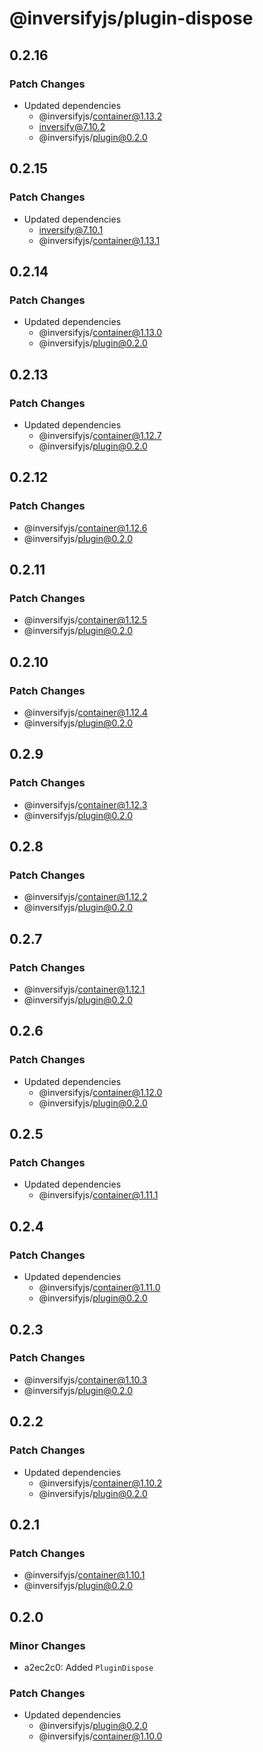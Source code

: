 # @inversifyjs/plugin-dispose

## 0.2.16

### Patch Changes

- Updated dependencies
  - @inversifyjs/container@1.13.2
  - inversify@7.10.2
  - @inversifyjs/plugin@0.2.0

## 0.2.15

### Patch Changes

- Updated dependencies
  - inversify@7.10.1
  - @inversifyjs/container@1.13.1

## 0.2.14

### Patch Changes

- Updated dependencies
  - @inversifyjs/container@1.13.0
  - @inversifyjs/plugin@0.2.0

## 0.2.13

### Patch Changes

- Updated dependencies
  - @inversifyjs/container@1.12.7
  - @inversifyjs/plugin@0.2.0

## 0.2.12

### Patch Changes

- @inversifyjs/container@1.12.6
- @inversifyjs/plugin@0.2.0

## 0.2.11

### Patch Changes

- @inversifyjs/container@1.12.5
- @inversifyjs/plugin@0.2.0

## 0.2.10

### Patch Changes

- @inversifyjs/container@1.12.4
- @inversifyjs/plugin@0.2.0

## 0.2.9

### Patch Changes

- @inversifyjs/container@1.12.3
- @inversifyjs/plugin@0.2.0

## 0.2.8

### Patch Changes

- @inversifyjs/container@1.12.2
- @inversifyjs/plugin@0.2.0

## 0.2.7

### Patch Changes

- @inversifyjs/container@1.12.1
- @inversifyjs/plugin@0.2.0

## 0.2.6

### Patch Changes

- Updated dependencies
  - @inversifyjs/container@1.12.0
  - @inversifyjs/plugin@0.2.0

## 0.2.5

### Patch Changes

- Updated dependencies
  - @inversifyjs/container@1.11.1

## 0.2.4

### Patch Changes

- Updated dependencies
  - @inversifyjs/container@1.11.0
  - @inversifyjs/plugin@0.2.0

## 0.2.3

### Patch Changes

- @inversifyjs/container@1.10.3
- @inversifyjs/plugin@0.2.0

## 0.2.2

### Patch Changes

- Updated dependencies
  - @inversifyjs/container@1.10.2
  - @inversifyjs/plugin@0.2.0

## 0.2.1

### Patch Changes

- @inversifyjs/container@1.10.1
- @inversifyjs/plugin@0.2.0

## 0.2.0

### Minor Changes

- a2ec2c0: Added `PluginDispose`

### Patch Changes

- Updated dependencies
  - @inversifyjs/plugin@0.2.0
  - @inversifyjs/container@1.10.0
